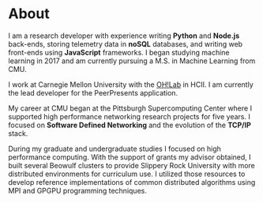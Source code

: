 # About

I am a research developer with experience writing **Python** and **Node.js** back-ends, storing telemetry data in **noSQL** databases, and writing web front-ends using **JavaScript** frameworks. I began studying machine learning in 2017 and am currently pursuing a M.S. in Machine Learning from CMU.

I work at Carnegie Mellon University with the [OH!Lab](https://ohlabcmu.wordpress.com/) in HCII. I am currently the lead developer for the PeerPresents application.

My career at CMU began at the Pittsburgh Supercomputing Center where I supported high performance networking research projects for five years. I focused on **Software Defined Networking** and the evolution of the **TCP/IP** stack.

During my graduate and undergraduate studies I focused on high performance computing. With the support of grants my advisor obtained, I built several Beowulf clusters to provide Slippery Rock University with more distributed environments for curriculum use. I utilized those resources to develop reference implementations of common distributed algorithms using MPI and GPGPU programming techniques.
